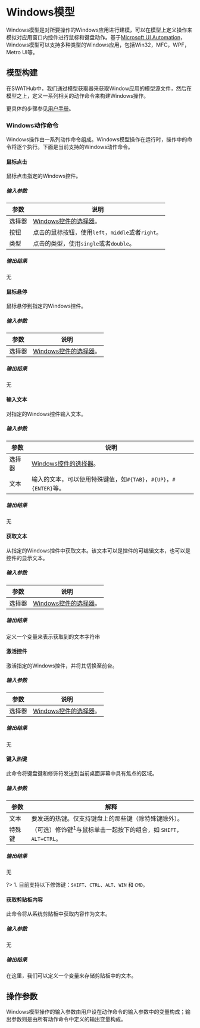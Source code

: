 Windows模型
===

Windows模型是对所要操作的Windows应用进行建模，可以在模型上定义操作来模拟对应用窗口内控件进行鼠标和键盘动作。基于[Microsoft UI Automation](https://docs.microsoft.com/en-us/windows/win32/winauto/entry-uiauto-win32)，Windows模型可以支持多种类型的Windows应用，包括Win32，MFC，WPF，Metro UI等。

模型构建
---

在SWATHub中，我们通过模型获取器来获取Window应用的模型源文件，然后在模型之上，定义一系列相关的动作命令来构建Windows操作。

更具体的步骤参见[用户手册](../manual/design_model#windows模型)。

### Windows动作命令

Windows操作由一系列动作命令组成。Windows模型操作在运行时，操作中的命令将逐个执行。下面是当前支持的Windows动作命令。

#### 鼠标点击

鼠标点击指定的Windows控件。

##### 输入参数

| 参数 | 说明
| ---- | ----
| 选择器  | [Windows控件的选择器](#Windows控件的选择器)。
| 按钮  | 点击的鼠标按钮，使用`left`，`middle`或者`right`。
| 类型  | 点击的类型，使用`single`或者`double`。

##### 输出结果

无

#### 鼠标悬停

鼠标悬停到指定的Windows控件。

##### 输入参数

| 参数 | 说明
| ---- | ----
| 选择器  | [Windows控件的选择器](#Windows控件的选择器)。

##### 输出结果

无

#### 输入文本

对指定的Windows控件输入文本。

##### 输入参数

| 参数 | 说明
| ---- | ----
| 选择器  | [Windows控件的选择器](#Windows控件的选择器)。
| 文本  | 输入的文本，可以使用特殊键值，如`#{TAB}`，`#{UP}`，`#{ENTER}`等。

##### 输出结果

无

#### 获取文本

从指定的Windows控件中获取文本。该文本可以是控件的可编辑文本，也可以是控件的显示文本。

##### 输入参数

| 参数 | 说明
| ---- | ----
| 选择器  | [Windows控件的选择器](#Windows控件的选择器)。

##### 输出结果

定义一个变量来表示获取到的文本字符串

#### 激活控件

激活指定的Windows控件，并将其切换至前台。

##### 输入参数

| 参数 | 说明
| ---- | ----
| 选择器  | [Windows控件的选择器](#Windows控件的选择器)。

##### 输出结果

无

#### 键入热键

此命令将键盘键和修饰符发送到当前桌面屏幕中具有焦点的区域。

##### 输入参数

| 参数       | 解释
| ---------- | -----------
| 文本  | 要发送的热键。仅支持键盘上的那些键（除特殊键除外）。
| 特殊键 | （可选）修饰键<sup>1</sup>与鼠标单击一起按下的组合，如 `SHIFT`，`ALT+CTRL`。

##### 输出结果

无

?> 1. 目前支持以下修饰键：`SHIFT`、`CTRL`、`ALT`、`WIN` 和 `CMD`。

#### 获取剪贴板内容

此命令将从系统剪贴板中获取内容作为文本。

##### 输入参数

无

##### 输出结果

在这里，我们可以定义一个变量来存储剪贴板中的文本。

操作参数
---

Windows模型操作的输入参数由用户设在动作命令的输入参数中的变量构成；输出参数则是由所有动作命令中定义的输出变量构成。
